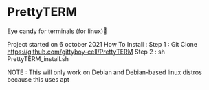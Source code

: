 # PrettyTERM
Eye candy for terminals (for linux)🍬

Project started on 6 october 2021
How To Install : 
Step 1 : Git Clone https://github.com/gittyboy-cell/PrettyTERM
Step 2 : sh PrettyTERM_install.sh

NOTE : 
This will only work on Debian and Debian-based linux distros because this uses apt
